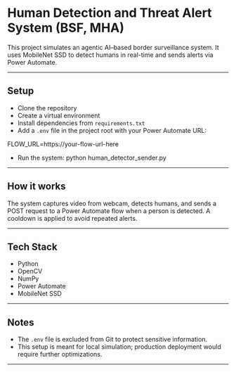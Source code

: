 # Human Detection and Threat Alert System (BSF, MHA)

This project simulates an agentic AI–based border surveillance system. It uses MobileNet SSD to detect humans in real-time and sends alerts via Power Automate.

---

## Setup

- Clone the repository
- Create a virtual environment
- Install dependencies from `requirements.txt`
- Add a `.env` file in the project root with your Power Automate URL:

FLOW_URL=https://your-flow-url-here


- Run the system: python human_detector_sender.py

---

## How it works

The system captures video from webcam, detects humans, and sends a POST request to a Power Automate flow when a person is detected. A cooldown is applied to avoid repeated alerts.

---

## Tech Stack

- Python
- OpenCV
- NumPy
- Power Automate
- MobileNet SSD

---

## Notes

- The `.env` file is excluded from Git to protect sensitive information.
- This setup is meant for local simulation; production deployment would require further optimizations.

---
